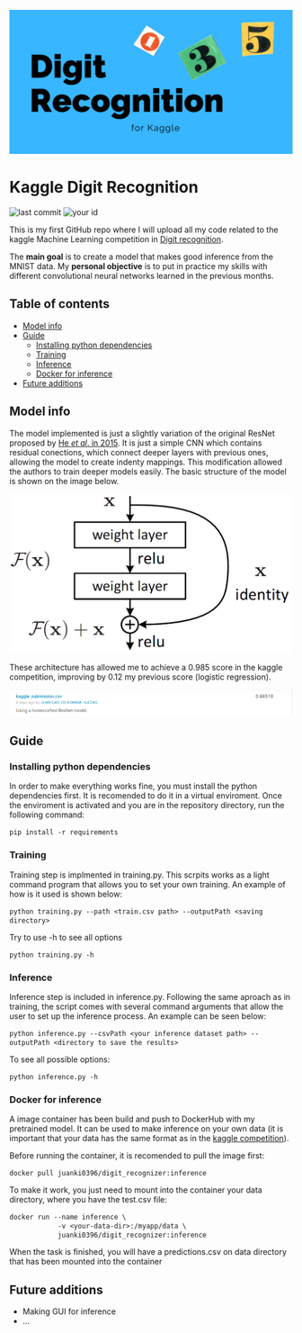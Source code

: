 ![banner](imgs/digit_recognition.png)

# Kaggle Digit Recognition

![last commit](https://img.shields.io/github/last-commit/Juanki0396/kaggle_DigitRecognition)
![your id](https://road-to-kaggle-grandmaster.vercel.app/api/simple/juanki0396)


This is my first GitHub repo where I will upload all my code related to the kaggle 
Machine Learning competition in [Digit recognition](https://www.kaggle.com/c/digit-recognizer).

The **main goal** is to create a model that makes good inference from the MNIST data. My **personal objective** is to put in practice my skills with different convolutional neural networks
learned in the previous months.

## Table of contents
- [Model info](#model-info)
- [Guide](#guide)
    - [Installing python dependencies](#installing-python-dependencies)
    - [Training](#training)
    - [Inference](#inference)
    - [Docker for inference](#docker-for-inference)
- [Future additions](#future-additions)

## Model info

The model implemented is just a slightly variation of the original ResNet proposed by [He *et al*. in 2015](https://arxiv.org/abs/1512.03385). It is just a simple CNN which contains residual conections, which connect deeper layers with previous ones, allowing the model to create indenty mappings. This modification allowed the authors to train deeper models easily. The basic structure of the model is shown on the image below.

![resnet-block](imgs/resnet-block.png)

These architecture has allowed me to achieve a 0.985 score in the kaggle competition, improving by 0.12 my previous score (logistic regression).

![kaggle-score](imgs/kaggle-score.png)

## Guide

### Installing python dependencies

In order to make everything works fine, you must install the python dependencies first. It is recomended to do it in a virtual enviroment. Once the enviroment is activated and you are in the repository directory, run the following command:

    pip install -r requirements

### Training

Training step is implmented in training.py. This scrpits works as a light command program that allows you to set your own training. An example of how is it used is shown below:

    python training.py --path <train.csv path> --outputPath <saving directory>

Try to use -h to see all options

    python training.py -h

### Inference

Inference step is included in inference.py. Following the same aproach as in training, the script comes with several command arguments that allow the user to set up the inference process. An example can be seen below:

    python inference.py --csvPath <your inference dataset path> --outputPath <directory to save the results>

To see all possible options:

    python inference.py -h

### Docker for inference

A image container has been build and push to DockerHub with my pretrained model. It can be used to make inference on your own data (it is important that your data has the same format as in the [kaggle competition](https://www.kaggle.com/c/digit-recognizer/data)). 

Before running the container, it is recomended to pull the image first:

    docker pull juanki0396/digit_recognizer:inference

To make it work, you just need to mount into the container your data directory, where you have the test.csv file:

    docker run --name inference \
                -v <your-data-dir>:/myapp/data \
                juanki0396/digit_recognizer:inference

When the task is finished, you will have a predictions.csv on data directory that has been mounted into the container

## Future additions

- Making GUI for inference
- ...